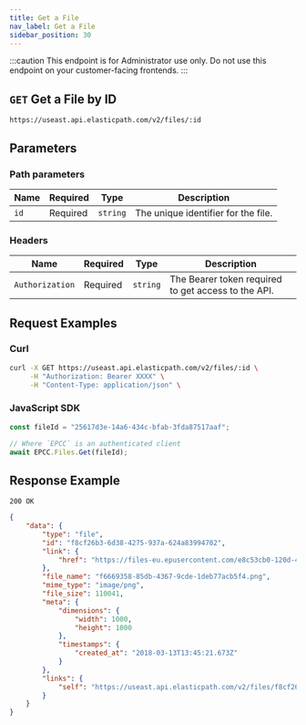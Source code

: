```yaml
---
title: Get a File
nav_label: Get a File
sidebar_position: 30
---
```


:::caution
This endpoint is for Administrator use only. Do not use this endpoint on your customer-facing frontends.
:::

## `GET` Get a File by ID

```http
https://useast.api.elasticpath.com/v2/files/:id
```

## Parameters

### Path parameters

| Name | Required | Type     | Description                         |
| ---- | -------- | -------- | ----------------------------------- |
| `id` | Required | `string` | The unique identifier for the file. |

### Headers

| Name            | Required | Type     | Description                                         |
| --------------- | -------- | -------- | --------------------------------------------------- |
| `Authorization` | Required | `string` | The Bearer token required to get access to the API. |

## Request Examples

### Curl

```bash
curl -X GET https://useast.api.elasticpath.com/v2/files/:id \
     -H "Authorization: Bearer XXXX" \
     -H "Content-Type: application/json" \
```

### JavaScript SDK

```javascript
const fileId = "25617d3e-14a6-434c-bfab-3fda87517aaf";

// Where `EPCC` is an authenticated client
await EPCC.Files.Get(fileId);
```

## Response Example

`200 OK`

```json
{
    "data": {
        "type": "file",
        "id": "f8cf26b3-6d38-4275-937a-624a83994702",
        "link": {
            "href": "https://files-eu.epusercontent.com/e8c53cb0-120d-4ea5-8941-ce74dec06038/f8cf26b3-6d38-4275-937a-624a83994702.png"
        },
        "file_name": "f6669358-85db-4367-9cde-1deb77acb5f4.png",
        "mime_type": "image/png",
        "file_size": 110041,
        "meta": {
            "dimensions": {
                "width": 1000,
                "height": 1000
            },
            "timestamps": {
                "created_at": "2018-03-13T13:45:21.673Z"
            }
        },
        "links": {
            "self": "https://useast.api.elasticpath.com/v2/files/f8cf26b3-6d38-4275-937a-624a83994702"
        }
    }
}
```
